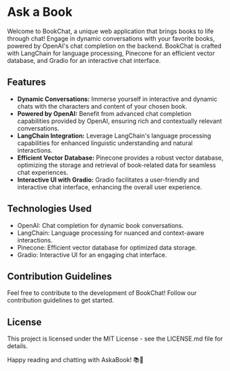 # Ask a Book

Welcome to BookChat, a unique web application that brings books to life through chat! Engage in dynamic conversations with your favorite books, powered by OpenAI's chat completion on the backend. BookChat is crafted with LangChain for language processing, Pinecone for an efficient vector database, and Gradio for an interactive chat interface.

## Features

- **Dynamic Conversations:** Immerse yourself in interactive and dynamic chats with the characters and content of your chosen book.
- **Powered by OpenAI:** Benefit from advanced chat completion capabilities provided by OpenAI, ensuring rich and contextually relevant conversations.
- **LangChain Integration:** Leverage LangChain's language processing capabilities for enhanced linguistic understanding and natural interactions.
- **Efficient Vector Database:** Pinecone provides a robust vector database, optimizing the storage and retrieval of book-related data for seamless chat experiences.
- **Interactive UI with Gradio:** Gradio facilitates a user-friendly and interactive chat interface, enhancing the overall user experience.

## Technologies Used
- OpenAI: Chat completion for dynamic book conversations.
- LangChain: Language processing for nuanced and context-aware interactions.
- Pinecone: Efficient vector database for optimized data storage.
- Gradio: Interactive UI for an engaging chat interface.


## Contribution Guidelines
Feel free to contribute to the development of BookChat! Follow our contribution guidelines to get started.

## License
This project is licensed under the MIT License - see the LICENSE.md file for details.

Happy reading and chatting with AskaBook! 📚💬
